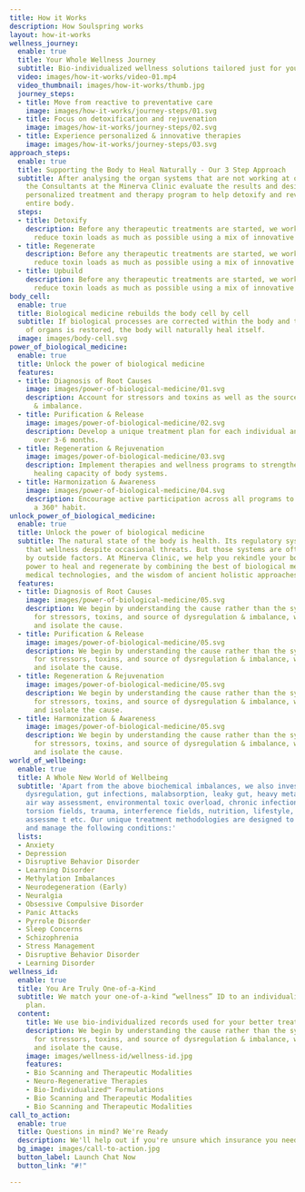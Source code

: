 ```yaml
---
title: How it Works
description: How Soulspring works
layout: how-it-works
wellness_journey:
  enable: true
  title: Your Whole Wellness Journey
  subtitle: Bio-individualized wellness solutions tailored just for you
  video: images/how-it-works/video-01.mp4
  video_thumbnail: images/how-it-works/thumb.jpg
  journey_steps:
  - title: Move from reactive to preventative care
    image: images/how-it-works/journey-steps/01.svg
  - title: Focus on detoxification and rejuvenation
    image: images/how-it-works/journey-steps/02.svg
  - title: Experience personalized & innovative therapies
    image: images/how-it-works/journey-steps/03.svg
approach_steps:
  enable: true
  title: Supporting the Body to Heal Naturally - Our 3 Step Approach
  subtitle: After analysing the organ systems that are not working at optimum capacity,
    the Consultants at the Minerva Clinic evaluate the results and design a highly
    personalized treatment and therapy program to help detoxify and revitalize the
    entire body.
  steps:
  - title: Detoxify
    description: Before any therapeutic treatments are started, we work with you to
      reduce toxin loads as much as possible using a mix of innovative modalities.
  - title: Regenerate
    description: Before any therapeutic treatments are started, we work with you to
      reduce toxin loads as much as possible using a mix of innovative modalities.
  - title: Upbuild
    description: Before any therapeutic treatments are started, we work with you to
      reduce toxin loads as much as possible using a mix of innovative modalities.
body_cell:
  enable: true
  title: Biological medicine rebuilds the body cell by cell
  subtitle: If biological processes are corrected within the body and the proper function
    of organs is restored, the body will naturally heal itself.
  image: images/body-cell.svg
power_of_biological_medicine:
  enable: true
  title: Unlock the power of biological medicine
  features:
  - title: Diagnosis of Root Causes
    image: images/power-of-biological-medicine/01.svg
    description: Account for stressors and toxins as well as the source of dysregulation
      & imbalance.
  - title: Purification & Release
    image: images/power-of-biological-medicine/02.svg
    description: Develop a unique treatment plan for each individual and implement
      over 3-6 months.
  - title: Regeneration & Rejuvenation
    image: images/power-of-biological-medicine/03.svg
    description: Implement therapies and wellness programs to strengthen the natural
      healing capacity of body systems.
  - title: Harmonization & Awareness
    image: images/power-of-biological-medicine/04.svg
    description: Encourage active participation across all programs to make wellness
      a 360° habit.
unlock_power_of_biological_medicine:
  enable: true
  title: Unlock the power of biological medicine
  subtitle: The natural state of the body is health. Its regulatory systems maintain
    that wellness despite occasional threats. But those systems are often impaired
    by outside factors. At Minerva Clinic, we help you rekindle your body's natural
    power to heal and regenerate by combining the best of biological medicine, innovative
    medical technologies, and the wisdom of ancient holistic approaches.
  features:
  - title: Diagnosis of Root Causes
    image: images/power-of-biological-medicine/05.svg
    description: We begin by understanding the cause rather than the symptoms. Accounting
      for stressors, toxins, and source of dysregulation & imbalance, we identify
      and isolate the cause.
  - title: Purification & Release
    image: images/power-of-biological-medicine/05.svg
    description: We begin by understanding the cause rather than the symptoms. Accounting
      for stressors, toxins, and source of dysregulation & imbalance, we identify
      and isolate the cause.
  - title: Regeneration & Rejuvenation
    image: images/power-of-biological-medicine/05.svg
    description: We begin by understanding the cause rather than the symptoms. Accounting
      for stressors, toxins, and source of dysregulation & imbalance, we identify
      and isolate the cause.
  - title: Harmonization & Awareness
    image: images/power-of-biological-medicine/05.svg
    description: We begin by understanding the cause rather than the symptoms. Accounting
      for stressors, toxins, and source of dysregulation & imbalance, we identify
      and isolate the cause.
world_of_wellbeing:
  enable: true
  title: A Whole New World of Wellbeing
  subtitle: 'Apart from the above biochemical imbalances, we also investigate hormonal
    dysregulation, gut infections, malabsorption, leaky gut, heavy metal exposure,
    air way assessment, environmental toxic overload, chronic infections, EMF stress,
    torsion fields, trauma, interference fields, nutrition, lifestyle, sleep and stress
    assessme t etc. Our unique treatment methodologies are designed to help you heal
    and manage the following conditions:'
  lists:
  - Anxiety
  - Depression
  - Disruptive Behavior Disorder
  - Learning Disorder
  - Methylation Imbalances
  - Neurodegeneration (Early)
  - Neuralgia
  - Obsessive Compulsive Disorder
  - Panic Attacks
  - Pyrrole Disorder
  - Sleep Concerns
  - Schizophrenia
  - Stress Management
  - Disruptive Behavior Disorder
  - Learning Disorder
wellness_id:
  enable: true
  title: You Are Truly One-of-a-Kind
  subtitle: We match your one-of-a-kind “wellness” ID to an individualized treatment
    plan.
  content:
    title: We use bio-individualized records used for your better treatments.
    description: We begin by understanding the cause rather than the symptoms. Accounting
      for stressors, toxins, and source of dysregulation & imbalance, we identify
      and isolate the cause.
    image: images/wellness-id/wellness-id.jpg
    features:
    - Bio Scanning and Therapeutic Modalities
    - Neuro-Regenerative Therapies
    - Bio-Individualized™ Formulations
    - Bio Scanning and Therapeutic Modalities
    - Bio Scanning and Therapeutic Modalities
call_to_action:
  enable: true
  title: Questions in mind? We're Ready
  description: We'll help out if you're unsure which insurance you need.
  bg_image: images/call-to-action.jpg
  button_label: Launch Chat Now
  button_link: "#!"

---
```

